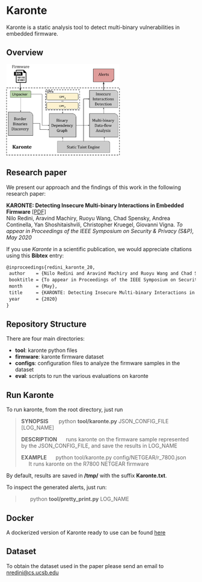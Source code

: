 # Karonte

Karonte is a static analysis tool to detect multi-binary vulnerabilities in embedded firmware.

## Overview

<img src="overview.png" width="60%">

## Research paper

We present our approach and the findings of this work in the following research paper:

**KARONTE: Detecting Insecure Multi-binary Interactions in Embedded Firmware** 
[[PDF]](https://conand.me/publications/redini-karonte-2020.pdf)  
Nilo Redini, Aravind Machiry, Ruoyu Wang, Chad Spensky, Andrea Continella, Yan Shoshitaishvili, Christopher Kruegel, Giovanni Vigna.
*To appear in Proceedings of the IEEE Symposium on Security & Privacy (S&P), May 2020*

If you use *Karonte* in a scientific publication, we would appreciate citations using this **Bibtex** entry:
``` tex
@inproceedings{redini_karonte_20,
 author    = {Nilo Redini and Aravind Machiry and Ruoyu Wang and Chad Spensky and Andrea Continella and Yan Shoshitaishvili and Christopher Kruegel and Giovanni Vigna},
 booktitle = {To appear in Proceedings of the IEEE Symposium on Security & Privacy (S&P)},
 month     = {May},
 title     = {KARONTE: Detecting Insecure Multi-binary Interactions in Embedded Firmware},
 year      = {2020}
}
```

## Repository Structure

There are four main directories:
- **tool**: karonte python files
- **firmware**: karonte firmware dataset
- **configs**: configuration files to analyze the firmware samples in the dataset
- **eval**: scripts to run the various evaluations on karonte

## Run Karonte

To  run karonte, from the root directory, just run
> **SYNOPSIS**
> &nbsp;&nbsp;&nbsp;&nbsp;&nbsp; python **tool/karonte.py** JSON_CONFIG_FILE [LOG_NAME]
>
> **DESCRIPTION**
> &nbsp;&nbsp;&nbsp;&nbsp;&nbsp;runs karonte on the firmware sample represented by the JSON_CONFIG_FILE, and  save the results in LOG_NAME
>
> **EXAMPLE**
> &nbsp;&nbsp;&nbsp;&nbsp;&nbsp;python tool/karonte.py config/NETGEAR/r_7800.json
> &nbsp;&nbsp;&nbsp;&nbsp;&nbsp;It runs karonte on the R7800 NETGEAR firmware

By default, results are saved in **/tmp/** with the suffix **Karonte.txt**.

To inspect the generated alerts, just run:
> &nbsp;&nbsp;&nbsp;&nbsp;&nbsp; python **tool/pretty_print.py** LOG_NAME

## Docker
A dockerized version of Karonte ready to use can be found [here](https://hub.docker.com/repository/docker/badnack/karonte)

## Dataset
To obtain the dataset used in the paper please send an email to nredini@cs.ucsb.edu

